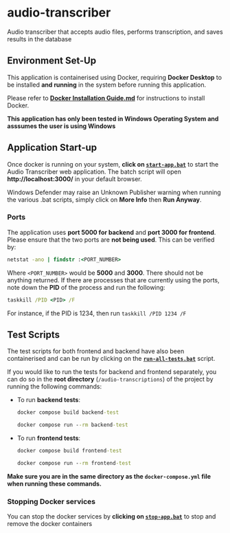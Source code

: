 # audio-transcriber
Audio transcriber that accepts audio files, performs transcription, and saves results in the database

## Environment Set-Up
This application is containerised using Docker, requiring **Docker Desktop** to be installed **and running** in the system before running this application.

Please refer to **[Docker Installation Guide.md](./Docker%20Installation%20Guide.md)** for instructions to install Docker.

**This application has only been tested in Windows Operating System and asssumes the user is using Windows**

## Application Start-up
Once docker is running on your system, **click on [`start-app.bat`](./start-app.bat)** to start the Audio Transcriber web application. The batch script will open **http://localhost:3000/** in your default browser.

Windows Defender may raise an Unknown Publisher warning when running the various .bat scripts, simply click on **More Info** then **Run Anyway**.

### Ports
The application uses **port 5000 for backend** and **port 3000 for frontend**. Please ensure that the two ports are **not being used**. This can be verified by:

```cmd
netstat -ano | findstr :<PORT_NUMBER>
```
Where `<PORT_NUMBER>` would be **5000** and **3000**. There should not be anything returned. If there are processes that are currently using the ports, note down the **PID** of the process and run the following:

```cmd
taskkill /PID <PID> /F
```

For instance, if the PID is 1234, then run `taskkill /PID 1234 /F`

## Test Scripts
The test scripts for both frontend and backend have also been containerised and can be run by clicking on the **[`run-all-tests.bat`](./run-all-tests.bat)** script. 

If you would like to run the tests for backend and frontend separately, you can do so in the **root directory** (`/audio-transcriptions`) of the project by running the following commands:

- To run **backend tests**:

  ```cmd
  docker compose build backend-test

  docker compose run --rm backend-test
  ```

- To run **frontend tests**:

  ```cmd
  docker compose build frontend-test

  docker compose run --rm frontend-test
  ```

**Make sure you are in the same directory as the `docker-compose.yml` file when running these commands.**

### Stopping Docker services
You can stop the docker services by **clicking on [`stop-app.bat`](./stop-app.bat)** to stop and remove the docker containers